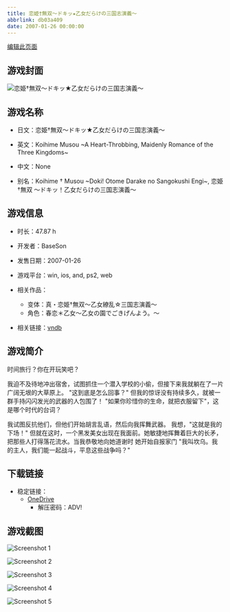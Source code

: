 ```yaml
---
title: 恋姫†無双～ドキッ★乙女だらけの三国志演義～
abbrlink: db03a409
date: 2007-01-26 00:00:00
---
```

[编辑此页面](https://github.com/ACG-3/ADV3-source/blob/main/source/_posts/games/%E6%81%8B%E5%A7%AB%E2%80%A0%E7%84%A1%E5%8F%8C%EF%BD%9E%E3%83%89%E3%82%AD%E3%83%83%E2%98%85%E4%B9%99%E5%A5%B3%E3%81%A0%E3%82%89%E3%81%91%E3%81%AE%E4%B8%89%E5%9B%BD%E5%BF%97%E6%BC%94%E7%BE%A9%EF%BD%9E.md)

## 游戏封面

![恋姫†無双～ドキッ★乙女だらけの三国志演義～](https://pan.timero.xyz/d/onedrive/img_lib_001/%E6%81%8B%E5%A7%AB%E2%80%A0%E7%84%A1%E5%8F%8C%EF%BD%9E%E3%83%89%E3%82%AD%E3%83%83%E2%98%85%E4%B9%99%E5%A5%B3%E3%81%A0%E3%82%89%E3%81%91%E3%81%AE%E4%B8%89%E5%9B%BD%E5%BF%97%E6%BC%94%E7%BE%A9%EF%BD%9E_cover.avif)


## 游戏名称

- 日文：恋姫†無双～ドキッ★乙女だらけの三国志演義～
- 英文：Koihime Musou ~A Heart-Throbbing, Maidenly Romance of the Three Kingdoms~
- 中文：None

- 别名：Koihime † Musou ~Doki! Otome Darake no Sangokushi Engi~, 恋姫†無双 ～ドキッ！乙女だらけの三国志演義～


## 游戏信息

- 时长：47.87 h
- 开发者：BaseSon
- 发售日期：2007-01-26
- 游戏平台：win, ios, and, ps2, web
- 相关作品：
   - 变体：真・恋姫†無双～乙女繚乱☆三国志演義～
   - 角色：春恋＊乙女～乙女の園でごきげんよう。～

- 相关链接：[vndb](https://vndb.org/v369)


## 游戏简介

时间旅行？你在开玩笑吧？

我迫不及待地冲出宿舍，试图抓住一个潜入学校的小偷，但接下来我就躺在了一片广阔无垠的大草原上。
"这到底是怎么回事？"
但我的惊讶没有持续多久，就被一群手持闪闪发光的武器的人包围了！
"如果你珍惜你的生命，就把衣服留下"，这是哪个时代的台词？

我试图反抗他们，但他们开始胡言乱语，然后向我挥舞武器。
我想，"这就是我的下场！"
但就在这时，一个黑发美女出现在我面前。她敏捷地挥舞着巨大的长矛，把那些人打得落花流水。当我恭敬地向她道谢时 她开始自报家门
"我叫坎乌。我的主人，我们能一起战斗，平息这些战争吗？"




## 下载链接

- 稳定链接：
    - [OneDrive](https://pan.timero.xyz/onedrive/adv_lib_001/%E6%81%8B%E5%A7%AB%E2%80%A0%E7%84%A1%E5%8F%8C%EF%BD%9E%E3%83%89%E3%82%AD%E3%83%83%E2%98%85%E4%B9%99%E5%A5%B3%E3%81%A0%E3%82%89%E3%81%91%E3%81%AE%E4%B8%89%E5%9B%BD%E5%BF%97%E6%BC%94%E7%BE%A9%EF%BD%9E)
        - 解压密码：ADV!



## 游戏截图


![Screenshot 1](https://pan.timero.xyz/d/onedrive/img_lib_001/%E6%81%8B%E5%A7%AB%E2%80%A0%E7%84%A1%E5%8F%8C%EF%BD%9E%E3%83%89%E3%82%AD%E3%83%83%E2%98%85%E4%B9%99%E5%A5%B3%E3%81%A0%E3%82%89%E3%81%91%E3%81%AE%E4%B8%89%E5%9B%BD%E5%BF%97%E6%BC%94%E7%BE%A9%EF%BD%9E_Screenshot_1.avif)

![Screenshot 2](https://pan.timero.xyz/d/onedrive/img_lib_001/%E6%81%8B%E5%A7%AB%E2%80%A0%E7%84%A1%E5%8F%8C%EF%BD%9E%E3%83%89%E3%82%AD%E3%83%83%E2%98%85%E4%B9%99%E5%A5%B3%E3%81%A0%E3%82%89%E3%81%91%E3%81%AE%E4%B8%89%E5%9B%BD%E5%BF%97%E6%BC%94%E7%BE%A9%EF%BD%9E_Screenshot_2.avif)

![Screenshot 3](https://pan.timero.xyz/d/onedrive/img_lib_001/%E6%81%8B%E5%A7%AB%E2%80%A0%E7%84%A1%E5%8F%8C%EF%BD%9E%E3%83%89%E3%82%AD%E3%83%83%E2%98%85%E4%B9%99%E5%A5%B3%E3%81%A0%E3%82%89%E3%81%91%E3%81%AE%E4%B8%89%E5%9B%BD%E5%BF%97%E6%BC%94%E7%BE%A9%EF%BD%9E_Screenshot_3.avif)

![Screenshot 4](https://pan.timero.xyz/d/onedrive/img_lib_001/%E6%81%8B%E5%A7%AB%E2%80%A0%E7%84%A1%E5%8F%8C%EF%BD%9E%E3%83%89%E3%82%AD%E3%83%83%E2%98%85%E4%B9%99%E5%A5%B3%E3%81%A0%E3%82%89%E3%81%91%E3%81%AE%E4%B8%89%E5%9B%BD%E5%BF%97%E6%BC%94%E7%BE%A9%EF%BD%9E_Screenshot_4.avif)

![Screenshot 5](https://pan.timero.xyz/d/onedrive/img_lib_001/%E6%81%8B%E5%A7%AB%E2%80%A0%E7%84%A1%E5%8F%8C%EF%BD%9E%E3%83%89%E3%82%AD%E3%83%83%E2%98%85%E4%B9%99%E5%A5%B3%E3%81%A0%E3%82%89%E3%81%91%E3%81%AE%E4%B8%89%E5%9B%BD%E5%BF%97%E6%BC%94%E7%BE%A9%EF%BD%9E_Screenshot_5.avif)


